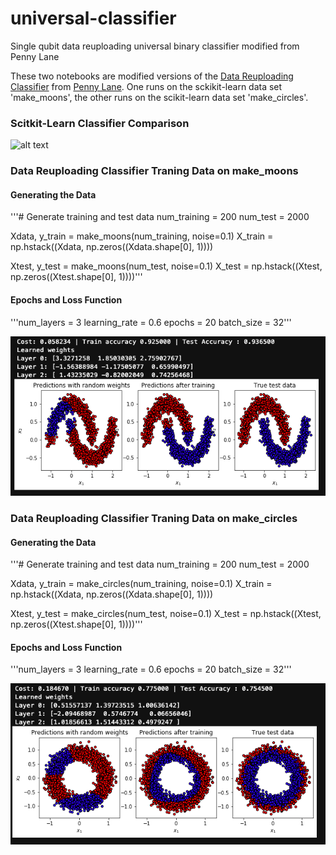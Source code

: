 # universal-classifier
Single qubit data reuploading universal binary classifier modified from Penny Lane

These two notebooks are modified versions of the [Data Reuploading Classifier](https://pennylane.ai/qml/app/tutorial_data_reuploading_classifier.html) from [Penny Lane](https://pennylane.ai/). One runs on the sckikit-learn data set 'make_moons', the other runs on the scikit-learn data set 'make_circles'. 

### Scitkit-Learn Classifier Comparison
![alt text](https://scikit-learn.org/stable/_images/sphx_glr_plot_classifier_comparison_001.png)

### Data Reuploading Classifier Traning Data on make_moons

#### Generating the Data
'''# Generate training and test data
num_training = 200
num_test = 2000

Xdata, y_train = make_moons(num_training, noise=0.1)
X_train = np.hstack((Xdata, np.zeros((Xdata.shape[0], 1))))

Xtest, y_test = make_moons(num_test, noise=0.1)
X_test = np.hstack((Xtest, np.zeros((Xtest.shape[0], 1))))'''

#### Epochs and Loss Function
'''num_layers = 3
learning_rate = 0.6
epochs = 20
batch_size = 32'''

![traning_data_image_make_moons](traning_data_image_make_moons.png)

### Data Reuploading Classifier Traning Data on make_circles

#### Generating the Data
'''# Generate training and test data
num_training = 200
num_test = 2000

Xdata, y_train = make_circles(num_training, noise=0.1)
X_train = np.hstack((Xdata, np.zeros((Xdata.shape[0], 1))))

Xtest, y_test = make_circles(num_test, noise=0.1)
X_test = np.hstack((Xtest, np.zeros((Xtest.shape[0], 1))))'''

#### Epochs and Loss Function
'''num_layers = 3
learning_rate = 0.6
epochs = 20
batch_size = 32'''




![traning_data_image_make_circles](traning_data_image_make_circles.png)





